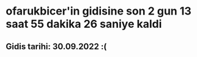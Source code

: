# ofarukbicer'in gidisine son 2 gun 13 saat 55 dakika 26 saniye kaldi

## Gidis tarihi: 30.09.2022 :(